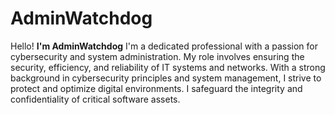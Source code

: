 # AdminWatchdog
Hello! **I'm AdminWatchdog**
I'm a dedicated professional with a passion for cybersecurity and system administration. My role involves ensuring the security, efficiency, and reliability of IT systems and networks. With a strong background in cybersecurity principles and system management, I strive to protect and optimize digital environments. I safeguard the integrity and confidentiality of critical software assets.
